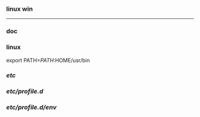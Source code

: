 ### linux win
---

### doc

### linux
export PATH=$PATH:$HOME/usr/bin

### *etc*
### *etc/profile.d*
### *etc/profile.d/env*






